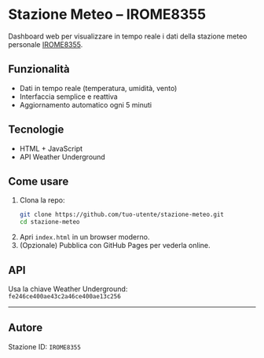 # Stazione Meteo – IROME8355

Dashboard web per visualizzare in tempo reale i dati della stazione meteo personale [IROME8355](https://www.wunderground.com/dashboard/pws/IROME8355).

## Funzionalità

- Dati in tempo reale (temperatura, umidità, vento)
- Interfaccia semplice e reattiva
- Aggiornamento automatico ogni 5 minuti

## Tecnologie

- HTML + JavaScript
- API Weather Underground

## Come usare

1. Clona la repo:
   ```bash
   git clone https://github.com/tuo-utente/stazione-meteo.git
   cd stazione-meteo
   ```
2. Apri `index.html` in un browser moderno.
3. (Opzionale) Pubblica con GitHub Pages per vederla online.

## API

Usa la chiave Weather Underground:  
`fe246ce400ae43c2a46ce400ae13c256`

---

## Autore

Stazione ID: `IROME8355`
